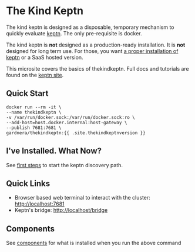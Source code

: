 # The Kind Keptn

The kind keptn is designed as a disposable, temporary mechanism to quickly evaluate [keptn](https://keptn.sh). The only pre-requisite is docker.

The kind keptn is **not** designed as a production-ready installation. It is **not** designed for long term use. For those, you want [a proper installation of keptn](https://keptn.sh/docs/quickstart) or a SaaS hosted version.

This microsite covers the basics of thekindkeptn. Full docs and tutorials are found on the [keptn site](https://keptn.sh).

## Quick Start

```
docker run --rm -it \
--name thekindkeptn \
-v /var/run/docker.sock:/var/run/docker.sock:ro \
--add-host=host.docker.internal:host-gateway \
--publish 7681:7681 \
gardnera/thekindkeptn:{{ .site.thekindkeptnversion }}
```

## I've Installed. What Now?

See [first steps](first-steps.md) to start the keptn discovery path.

## Quick Links
- Browser based web terminal to interact with the cluster: [http://localhost:7681](http://localhost:7681)
- Keptn's bridge: [http://localhost/bridge](http://localhost/bridge)

## Components

See [components](components.md) for what is installed when you run the above command

